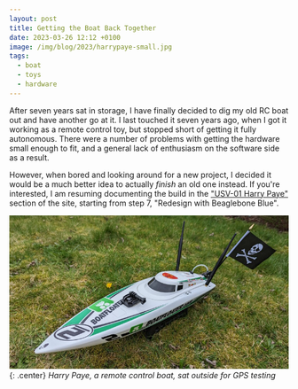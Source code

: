 ```yaml
---
layout: post
title: Getting the Boat Back Together
date: 2023-03-26 12:12 +0100
image: /img/blog/2023/harrypaye-small.jpg
tags:
  - boat
  - toys
  - hardware
---
```


After seven years sat in storage, I have finally decided to dig my old RC boat out and have another go at it. I last touched it seven years ago, when I got it working as a remote control toy, but stopped short of getting it fully autonomous. There were a number of problems with getting the hardware small enough to fit, and a general lack of enthusiasm on the software side as a result.

However, when bored and looking around for a new project, I decided it would be a much better idea to actually *finish* an old one instead. If you're interested, I am resuming documenting the build in the ["USV-01 Harry Paye"](/projects/usv-01) section of the site, starting from step 7, "Redesign with Beaglebone Blue".

![A model RC boat sat on a lawn. It has two large antennas and a pirate flag.](/img/blog/2023/harrypaye.jpg){: .center}
*Harry Paye, a remote control boat, sat outside for GPS testing*
